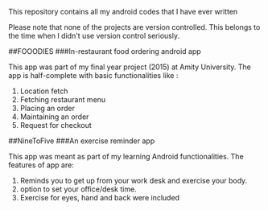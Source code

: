 This repository contains all my android codes that I have ever written

Please note that none of the projects are version controlled. This belongs to the time when I didn't use version control seriously.

##FOOODIES
###In-restaurant food ordering android app 

This app was part of my final year project (2015) at Amity University. 
The app is half-complete with basic functionalities like :
1. Location fetch
2. Fetching restaurant menu
3. Placing an order 
4. Maintaining an order 
5. Request for checkout


##NineToFive
###An exercise reminder app

This app was meant as part of my learning Android functionalities. 
The features of app are:
1. Reminds you to get up from your work desk and exercise your body.
2. option to set your office/desk time.
3. Exercise for eyes, hand and back were included
